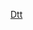 <a href="https://docs.google.com/document/d/1MTSBuRw3bkX652HaZoKaLIMMwlsRQqKxYE-sNttI0mQ/edit?usp=sharing">Dtt</a>
